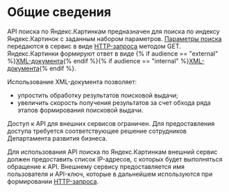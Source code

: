 # Общие сведения

API поиска по Яндекс.Картинкам предназначен для поиска по индексу Яндекс.Картинок с заданным набором параметров. [Параметры поиска](xmlparams.md#intservicesparms) передаются в сервис в виде [HTTP-запроса](xmlparams.md) методом GET. Яндекс.Картинки формируют ответ в виде {% if audience == "external" %}[XML-документа](xmlanswer.md){% endif %}{% if audience == "internal" %}[XML-документа](xmlanswer-internal.md){% endif %}.

Использование XML-документа позволяет:

- упростить обработку результатов поисковой выдачи;
- увеличить скорость получения результатов за счет обхода ряда этапов формирования поисковой выдачи.

Доступ к API для внешних сервисов ограничен. Для предоставления доступа требуется соответствующее решение сотрудников Департамента развития бизнеса.

Для использования API поиска по Яндекс.Картинкам внешний сервис должен предоставить список IP-адресов, с которых будет выполняться обращение к API. Внешнему сервису предоставляется имя пользователя и API-ключ, которые в дальнейшем используются при формировании [HTTP-запроса](xmlparams.md).


